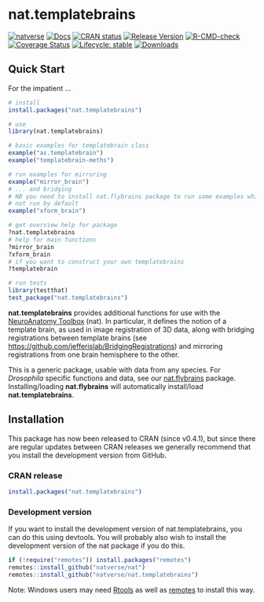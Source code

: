 # nat.templatebrains
<!-- badges: start -->
[![natverse](https://img.shields.io/badge/natverse-Part%20of%20the%20natverse-a241b6)](https://natverse.org)
[![Docs](https://img.shields.io/badge/docs-100%25-brightgreen.svg)](https://natverse.org/nat.templatebrains/reference/)
[![CRAN status](https://www.r-pkg.org/badges/version/nat.templatebrains)](https://CRAN.R-project.org/package=nat.templatebrains)
[![Release Version](https://img.shields.io/github/release/natverse/nat.templatebrains.svg)](https://github.com/natverse/nat.templatebrains/releases/latest) 
[![R-CMD-check](https://github.com/natverse/nat.templatebrains/actions/workflows/R-CMD-check.yaml/badge.svg)](https://github.com/natverse/nat.templatebrains/actions/workflows/R-CMD-check.yaml)
[![Coverage Status](https://coveralls.io/repos/github/natverse/nat.templatebrains/badge.svg)](https://coveralls.io/github/natverse/nat.templatebrains)
[![Lifecycle: stable](https://img.shields.io/badge/lifecycle-stable-brightgreen.svg)](https://lifecycle.r-lib.org/articles/stages.html#stable)
[![Downloads](https://cranlogs.r-pkg.org/badges/nat.templatebrains?color=brightgreen)](https://www.r-pkg.org/pkg/nat.templatebrains)
<!-- badges: end -->

## Quick Start

For the impatient ...

```r
# install
install.packages("nat.templatebrains")

# use
library(nat.templatebrains)

# basic examples for templatebrain class
example("as.templatebrain")
example("templatebrain-meths")

# run examples for mirroring
example("mirror_brain")
# ... and bridging
# NB you need to install nat.flybrains package to run some examples which are
# not run by default
example("xform_brain")

# get overview help for package
?nat.templatebrains
# help for main functions
?mirror_brain
?xform_brain
# if you want to construct your own templatebrains
?templatebrain

# run tests
library(testthat)
test_package("nat.templatebrains")
```

**nat.templatebrains** provides additional functions for use with the [NeuroAnatomy Toolbox](https://natverse.org/nat/) (nat). In particular, it defines the notion of a template brain, as used in image registration of 3D data, along with bridging registrations between template brains (see https://github.com/jefferislab/BridgingRegistrations) and mirroring registrations from one brain hemisphere to the other.

This is a generic package, usable with data from any species. For _Drosophila_ specific functions and data, see our [nat.flybrains](https://github.com/natverse/nat.flybrains) package. Installing/loading **nat.flybrains** will automatically
install/load **nat.templatebrains**.

## Installation
This package has now been released to CRAN (since v0.4.1), but since there are 
regular updates between CRAN releases we generally recommend that you install 
the development version from GitHub.

### CRAN release
```r
install.packages("nat.templatebrains")
```

### Development version
If you want to install the development version of nat.templatebrains, you can do
this using devtools. You will probably also wish to install the development
version of the nat package if you do this.

```r
if (!require("remotes")) install.packages("remotes")
remotes::install_github("natverse/nat")
remotes::install_github("natverse/nat.templatebrains")
```

Note: Windows users may need [Rtools](https://cran.r-project.org/bin/windows/Rtools/) as 
well as [remotes](https://CRAN.R-project.org/package=remotes) to install this way.
